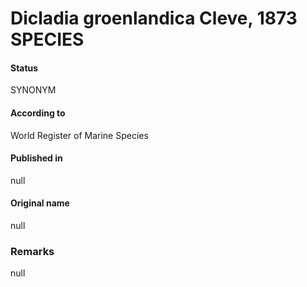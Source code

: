 Dicladia groenlandica Cleve, 1873 SPECIES
=======

#### Status
SYNONYM

#### According to
World Register of Marine Species

#### Published in
null

#### Original name
null

### Remarks
null